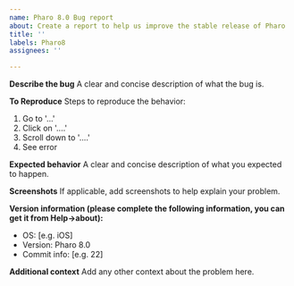 ```yaml
---
name: Pharo 8.0 Bug report
about: Create a report to help us improve the stable release of Pharo
title: ''
labels: Pharo8
assignees: ''

---
```


**Describe the bug**
A clear and concise description of what the bug is.

**To Reproduce**
Steps to reproduce the behavior:
1. Go to '...'
2. Click on '....'
3. Scroll down to '....'
4. See error

**Expected behavior**
A clear and concise description of what you expected to happen.

**Screenshots**
If applicable, add screenshots to help explain your problem.

**Version information (please complete the following information, you can get it from Help->about):**
 - OS: [e.g. iOS]
 - Version: Pharo 8.0
 - Commit info: [e.g. 22]

**Additional context**
Add any other context about the problem here.
